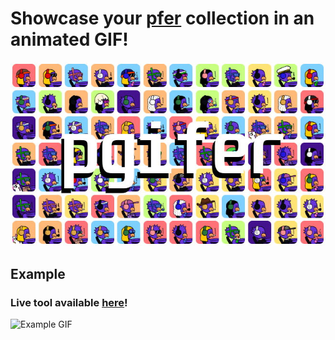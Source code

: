 # Showcase your [pfer](https://opensea.io/collection/pooly-pfers) collection in an animated GIF!

![pgifer](docs/banner.jpg)

## Example

### Live tool available [here](https://pgifer.trmid.ca)!

![Example GIF](docs/example.gif)